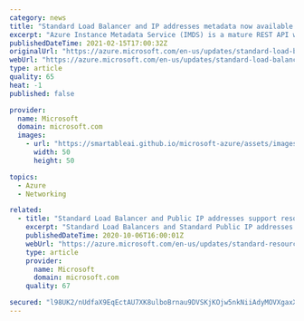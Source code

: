 ```yaml
---
category: news
title: "Standard Load Balancer and IP addresses metadata now available through Azure Instance Metadata Service (IMDS)"
excerpt: "Azure Instance Metadata Service (IMDS) is a mature REST API which offers metadata information regarding Networking, Storage, SKU and etc.  We are now adding Load Balancer related information to the list of metadata IMDS covers. "
publishedDateTime: 2021-02-15T17:00:32Z
originalUrl: "https://azure.microsoft.com/en-us/updates/standard-load-balancer-and-ip-addresses-metadata-now-available-through-azure-instance-metadata-service-imds/"
webUrl: "https://azure.microsoft.com/en-us/updates/standard-load-balancer-and-ip-addresses-metadata-now-available-through-azure-instance-metadata-service-imds/"
type: article
quality: 65
heat: -1
published: false

provider:
  name: Microsoft
  domain: microsoft.com
  images:
    - url: "https://smartableai.github.io/microsoft-azure/assets/images/organizations/microsoft.com-50x50.jpg"
      width: 50
      height: 50

topics:
  - Azure
  - Networking

related:
  - title: "Standard Load Balancer and Public IP addresses support resource group move"
    excerpt: "Standard Load Balancers and Standard Public IP addresses support cross resource group moves enabling easy management of resources at the resource group level."
    publishedDateTime: 2020-10-06T16:00:01Z
    webUrl: "https://azure.microsoft.com/en-us/updates/standard-resource-group-move/"
    type: article
    provider:
      name: Microsoft
      domain: microsoft.com
    quality: 67

secured: "l98UK2/nUdfaX9EqEctAU7XK8ulboBrnau9DVSKjKOjw5nkNiiAdyMOVXgaxXds1iNmGagdwxe+fksA4awsCjy6Qo+BjGLDIcOcvfRtkXemzO43D0NRBZP3WVdmyd6fuueC/BR5NFNP5NpKG9ZVZ8ubpb/nDlv7cW0L33pahVzUV0ObfQHjLYx2BiABrSntgXF7ScSjle3QGv7gjo1zAl1sonzjecbKebDJycBPxMb+eczQJ6P7wVMx1y5iZikt6BH6rUR/oXv6tJLqlC6uT6PDSMBwnsZdd7GijtouJlsdxEeRJwl+uKWayWQJqfl7hVmv196CoGWac52inSoZS+L/RVMKKxjniDevGeOAfoMA=;t9a3Ix+BcvBbDv5mSjS49w=="
---
```


